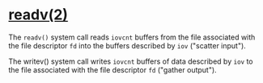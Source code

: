 # [readv(2)](https://man7.org/linux/man-pages/man2/readv.2.html)





The `readv()` system call reads `iovcnt` buffers from the file associated with the file descriptor `fd` into the buffers described by `iov` ("scatter input").



The writev() system call writes `iovcnt` buffers of data described by `iov` to the file associated with the file descriptor `fd` ("gather output").

